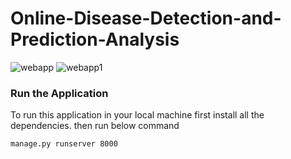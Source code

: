 # Online-Disease-Detection-and-Prediction-Analysis

![webapp](https://user-images.githubusercontent.com/57487500/95652533-4ed61500-0b0f-11eb-9205-b6ce0bf497c0.png)
![webapp1](https://user-images.githubusercontent.com/57487500/95652493-061e5c00-0b0f-11eb-9df3-63531792ffa1.png)

### Run the Application

To run this application in your local machine first install all the dependencies.
then run below command 
```bash
manage.py runserver 8000
```

